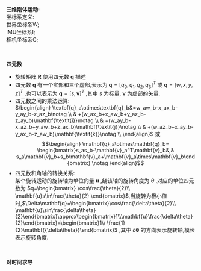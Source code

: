 **三维刚体运动:**  
坐标系定义:  
世界坐标系W;  
IMU坐标系I;  
相机坐标系C;  

&emsp;

**四元数**  
* 旋转矩阵 $\mathbf{R}$ 使用四元数 $\mathbf{q}$ 描述  
* 四元数 $\mathbf{q}$ 有一个实部和三个虚部,表示为 $\mathbf{q}=[q_0,q_1,q_2,q_3]^T$ 或 $\mathbf{q}=[w,x,y,z]^T$ ,也可以表示为 $\mathbf{q}=[s,\mathbf{v}]^T$ ,其中 $s$ 为标量, $\mathbf{v}$ 为虚部的矢量.  
* 四元数之间的乘法运算:   
 $\begin{align}
\textbf{q}_a\otimes\textbf{q}_b&=w_aw_b-x_ax_b-y_ay_b-z_az_b\notag \\
& +(w_ax_b+x_aw_b+y_az_b-z_ay_b)\mathbf{\textit{i}}\notag \\
& +(w_ay_b-x_az_b+y_aw_b+z_ax_b)\mathbf{\textit{j}}\notag \\
& +(w_az_b+x_ay_b-y_ax_b-z_aw_b)\mathbf{\textit{k}}\notag \\
\end{align}$ 
或 
 $$\begin{align}
\mathbf{q}_a\otimes\mathbf{q}_b=
\begin{bmatrix}s_as_b-\mathbf{v}_a^T\mathbf{v}_b&,& s_a\mathbf{v}_b+s_b\mathbf{v}_a+\mathbf{v}_a\times\mathbf{v}_b\end{bmatrix} \notag
\end{align}$$ 
* 四元数和角轴的转换关系:  
某个旋转运动的旋转轴为单位向量 $\mathbf{u}$ ,绕该轴的旋转角度为 $\theta$ ,对应的单位四元数为 $q=\begin{bmatrix} \cos\frac{\theta}{2}\\ \mathbf{u}s\in\frac{\theta}{2} \end{bmatrix}$,当旋转为极小值时,$\Delta\mathbf{q}=\begin{bmatrix}\cos\frac{\delta\theta}{2}\\ \mathbf{u}\sin\frac{\delta\theta}{2}\end{bmatrix}\approx\begin{bmatrix}1\\\mathbf{u}\frac{\delta\theta}{2}\end{bmatrix}=\begin{bmatrix}1\\ \frac{1}{2}\mathbf{{\delta\theta}}\end{bmatrix}$ ,其中 $\delta\mathbf{\theta}$ 的方向表示旋转轴,模长表示旋转角度.  

&emsp;

**对时间求导**

